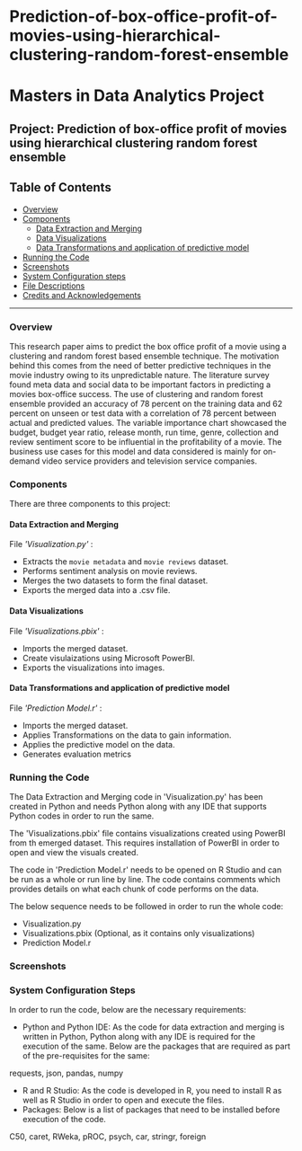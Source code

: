 # Prediction-of-box-office-profit-of-movies-using-hierarchical-clustering-random-forest-ensemble

# Masters in Data Analytics Project

## Project: Prediction of box-office profit of movies using hierarchical clustering random forest ensemble

## Table of Contents

- [Overview](#overview)
- [Components](#components)
  - [Data Extraction and Merging](#extraction)
  - [Data Visualizations](#visualization)
  - [Data Transformations and application of predictive model](#model)
- [Running the Code](#running)
- [Screenshots](#screenshots)
- [System Configuration steps](#config)
- [File Descriptions](#files)
- [Credits and Acknowledgements](#credits)

***

<a id='overview'></a>

### Overview
This research paper aims to predict the box office profit of a movie using a clustering and random forest based ensemble technique. The motivation behind this comes from the need of better predictive techniques in the movie industry owing to its unpredictable nature. The literature survey found meta data and social data to be important factors in predicting a movies box-office success. The use of clustering and random forest ensemble provided an accuracy of 78 percent on the training data and 62 percent on unseen or test data with a correlation of 78 percent between actual and predicted values. The variable importance chart showcased the budget, budget year ratio, release month, run time, genre, collection and review sentiment score to be influential in the profitability of a movie. The business use cases for this model and data considered is mainly for on-demand video service providers and television service companies.

<a id='components'></a>

### Components
There are three components to this project:

<a id='extraction'></a>

#### Data Extraction and Merging
File _'Visualization.py'_ :

- Extracts the `movie metadata` and `movie reviews` dataset.
- Performs sentiment analysis on movie reviews.
- Merges the two datasets to form the final dataset.
- Exports the merged data into a .csv file.

<a id='visualization'></a>

#### Data Visualizations
File _'Visualizations.pbix'_ :

- Imports the merged dataset.
- Create visulaizations using Microsoft PowerBI.
- Exports the visualizations into images.

<a id='model'></a>

#### Data Transformations and application of predictive model
File _'Prediction Model.r'_ :

- Imports the merged dataset.
- Applies Transformations on the data to gain information.
- Applies the predictive model on the data.
- Generates evaluation metrics

<a id='running'></a>

### Running the Code

The Data Extraction and Merging code in 'Visualization.py' has been created in Python and needs Python along with any IDE that supports Python codes in order to run the same.

The 'Visualizations.pbix' file contains visualizations created using PowerBI from th emerged dataset. This requires installation of PowerBI in order to open and view the visuals created.

The code in 'Prediction Model.r' needs to be opened on R Studio and can be run as a whole or run line by line. The code contains comments which provides details on what each chunk of code performs on the data.

The below sequence needs to be followed in order to run the whole code: 
- Visualization.py
- Visualizations.pbix (Optional, as it contains only visualizations)
- Prediction Model.r

<a id='screenshots'></a>

### Screenshots

<a id='config'></a>

### System Configuration Steps

In order to run the code, below are the necessary requirements:

- Python and Python IDE: As the code for data extraction and merging is written in Python, Python along with any IDE is required for the execution of the same. Below are the packages that are required as part of the pre-requisites for the same:

requests, json, pandas, numpy
- R and R Studio: As the code is developed in R, you need to install R as well as R Studio in order to open and execute the files.
- Packages: Below is a list of packages that need to be installed before execution of the code.

C50, caret, RWeka, pROC, psych, car, stringr, foreign
